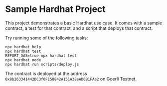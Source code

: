 # Sample Hardhat Project

This project demonstrates a basic Hardhat use case. It comes with a sample contract, a test for that contract, and a script that deploys that contract.

Try running some of the following tasks:

```shell
npx hardhat help
npx hardhat test
REPORT_GAS=true npx hardhat test
npx hardhat node
npx hardhat run scripts/deploy.js
```
The contract is deployed at the address ```0x8b263341442DC3f0F158842A151A38eAD0B1FAe2``` on Goerli Testnet.